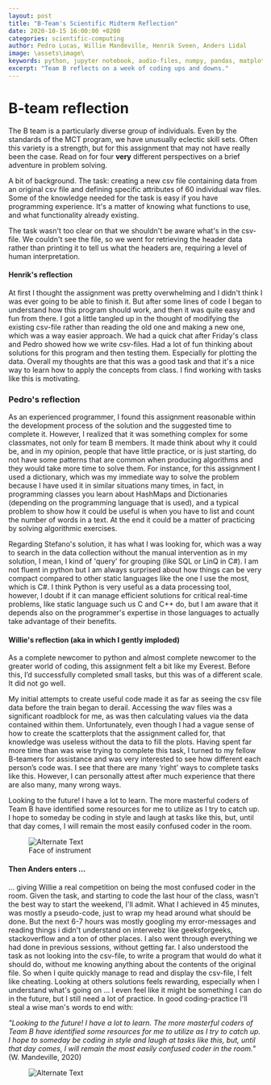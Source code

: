 ```yaml
---
layout: post
title: "B-Team's Scientific Midterm Reflection"
date: 2020-10-15 16:00:00 +0200
categories: scientific-computing
author: Pedro Lucas, Willie Mandeville, Henrik Sveen, Anders Lidal
image: \assets\image\
keywords: python, jupyter notebook, audio-files, numpy, pandas, matplotlib, librosa
excerpt: "Team B reflects on a week of coding ups and downs."
---
```



# B-team reflection

The B team is a particularly diverse group of individuals. Even by the standards of the MCT program, we have unusually eclectic skill sets. Often this variety is a strength, but for this assignment that may not have really been the case. Read on for four **very** different perspectives on a brief adventure in problem solving.

A bit of background. The task: creating a new csv file containing data from an original csv file and defining specific attributes of 60 individual wav files. Some of the knowledge needed for the task is easy if you have programming experience. It's a matter of knowing what functions to use, and what functionality already existing.

The task wasn't too clear on that we shouldn't be aware what's in the csv-file. We couldn't see the file, so we went for retrieving the header data rather than printing it to tell us what the headers are, requiring a level of human interpretation.

#### Henrik's reflection
At first I thought the assignment was pretty overwhelming and I didn't think I was ever going to be able to finish it. But after some lines of code I began to understand how this program should work, and then it was quite easy and fun from there. I got a little tangled up in the thought of modifying the existing csv-file rather than reading the old one and making a new one, which was a way easier approach. We had a quick chat after Friday's class and Pedro showed how we write csv-files. Had a lot of fun thinking about solutions for this program and then testing them. Especially for plotting the data. Overall my thoughts are that this was a good task and that it's a nice way to learn how to apply the concepts from class. I find working with tasks like this is motivating.

### Pedro's reflection
As an experienced programmer, I found this assignment reasonable within the development process of the solution and the suggested time to complete it. However, I realized that it was something complex for some classmates, not only for team B members. It made think about why it could be, and in my opinion, people that have little practice, or is just starting, do not have some patterns that are common when producing algorithms and they would take more time to solve them. For instance, for this assignment I used a dictionary, which was my immediate way to solve the problem because I have used it in similar situations many times, in fact, in programming classes you learn about HashMaps and Dictionaries (depending on the programming language that is used), and a typical problem to show how it could be useful is when you have to list and count the number of words in a text. At the end it could be a matter of practicing by solving algorithmic exercises.

Regarding Stefano's solution, it has what I was looking for, which was a way to search in the data collection without the manual intervention as in my solution, I mean, I kind of 'query' for grouping (like SQL or LinQ in C#). I am not fluent in python but I am always surprised about how things can be very compact compared to other static languages like the one I use the most, which is C#. I think Python is very useful as a data processing tool, however, I doubt if it can manage efficient solutions for critical real-time problems, like static language such us C and C++ do, but I am aware that it depends also on the programmer's expertise in those languages to actually take advantage of their benefits.

#### Willie's reflection (aka in which I gently imploded)
As a complete newcomer to python and almost complete newcomer to the greater world of coding, this assignment felt a bit like my Everest. Before this, I’d successfully completed small tasks, but this was of a different scale. It did not go well.

My initial attempts to create useful code made it as far as seeing the csv file data before the train began to derail. Accessing the wav files was a significant roadblock for me, as was then calculating values via the data contained within them. Unfortunately, even though I had a vague sense of how to create the scatterplots that the assignment called for, that knowledge was useless without the data to fill the plots. Having spent far more time than was wise trying to complete this task, I turned to my fellow B-teamers for assistance and was very interested to see how different each person’s code was. I see that there are many ‘right’ ways to complete tasks like this. However, I can personally attest after much experience that there are also many, many wrong ways.

Looking to the future! I have a lot to learn. The more masterful coders of Team B have identified some resources for me to utilize as I try to catch up. I hope to someday be coding in style and laugh at tasks like this, but, until that day comes, I will remain the most easily confused coder in the room.

<figure style="float: auto">
   <img src="/assets/image/2020_.png" alt="Alternate Text" title="it's kind of messy, but i liked that look for this project" width="auto"/> <figcaption>Face of instrument</figcaption>
</figure>

#### Then Anders enters …
… giving Willie a real competition on being the most confused coder in the room.
Given the task, and starting to code the last hour of the class, wasn't the best way to start the weekend, I'll admit. What I achieved in 45 minutes, was mostly a pseudo-code, just to wrap my head around what should be done. But the next 6-7 hours was mostly googling my error-messages and reading things i didn't understand on interwebz like geeksforgeeks, stackoverflow and a ton of other places. I also went through everything we had done in previous sessions, without getting far.
I also understood the task as not looking into the csv-file, to write a program that would do what it should do, without me knowing anything about the contents of the original file. So when I quite quickly manage to read and display the csv-file, I felt like cheating.
Looking at others solutions feels rewarding, especially when I understand what's going on … I even feel like it might be something I can do in the future, but I still need a lot of practice. In good coding-practice I'll steal a wise man's words to end with:

  <i>"Looking to the future! I have a lot to learn. The more masterful coders of Team B have identified some resources for me to utilize as I try to catch up. I hope to someday be coding in style and laugh at tasks like this, but, until that day comes, I will remain the most easily confused coder in the room."</i>
  (W. Mandeville, 2020)
  <figure style="float: auto">
     <img src="/assets/image/2020_10_15_anderlid_coding.png" alt="Alternate Text" title="Oh no!" width="auto"/>
  </figure>
